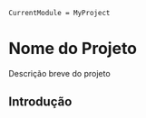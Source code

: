 ```@meta
CurrentModule = MyProject
```

# Nome do Projeto

Descrição breve do projeto

## Introdução
